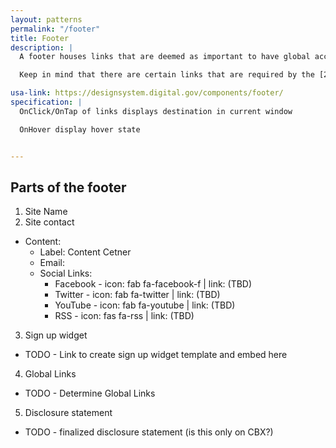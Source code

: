 ```yaml
---
layout: patterns
permalink: "/footer"
title: Footer
description: |
  A footer houses links that are deemed as important to have global access. They are secondary to the types of links housed typically in the main menu, though there may be some duplication (for instance repetition of the top level menu links).

  Keep in mind that there are certain links that are required by the [21st Century IDEA](https://digital.gov/resources/required-web-content-and-links/?dg). These links are located in the [identifier](/indentifier) which sits right below the footer. Do not duplicate these links in the footer.

usa-link: https://designsystem.digital.gov/components/footer/
specification: |
  OnClick/OnTap of links displays destination in current window 

  OnHover display hover state 


---
```

<!--- if extra information is needed for this pattern, write here in Markdown. -->
<!--- to learn markdown format go to https://docs.github.com/en/github/writing-on-github/basic-writing-and-formatting-syntax -->


## Parts of the footer

1. Site Name
2. Site contact
- Content:
  - Label: Content Cetner
  - Email: 
  - Social Links:
    - Facebook - icon: fab fa-facebook-f | link: (TBD)
    - Twitter - icon: fab fa-twitter | link: (TBD)
    - YouTube - icon: fab fa-youtube | link: (TBD)
    - RSS - icon: fas fa-rss | link: (TBD)


3. Sign up widget
- TODO - Link to create sign up widget template and embed here
4. Global Links
- TODO - Determine Global Links
5. Disclosure statement
- TODO - finalized disclosure statement (is this only on CBX?)